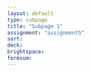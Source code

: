 ```yaml
---
layout: default
type: subpage
title: "Subpage 1"
assignment: "assignment5"
sort:
deck:
brightspace:
formsum:
---
```

